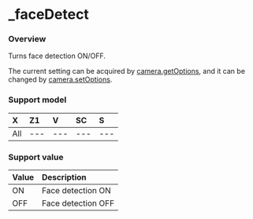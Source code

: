 # _faceDetect

### Overview

Turns face detection ON/OFF. 

The current setting can be acquired by [camera.getOptions](../commands/camera.get_options.md), and it can be changed by [camera.setOptions](../commands/camera.set_options.md).

### Support model

| X | Z1 | V | SC | S |
|:--|:--|:--|:--|:--|
| All | --- | --- | --- | --- |

### Support value

| Value | Description |
|:--|:--|
| ON | Face detection ON |
| OFF | Face detection OFF |
